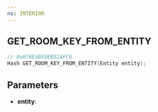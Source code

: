 ```yaml
---
ns: INTERIOR
---
```

## GET_ROOM_KEY_FROM_ENTITY

```c
// 0x076E46E0EB52AFC6
Hash GET_ROOM_KEY_FROM_ENTITY(Entity entity);
```

## Parameters
* **entity**:
